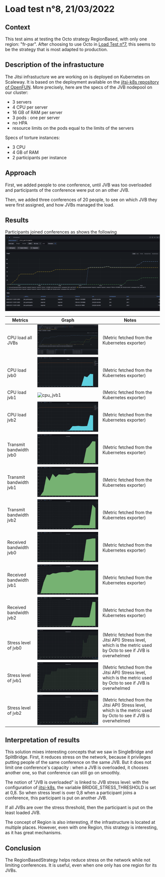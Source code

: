 # Load test n°8, 21/03/2022

## Context 

This test aims at testing the Octo strategy RegionBased, with only one region: "fr-par".
After choosing to use Octo in [Load Test n°7](../2022-03-18-with-without-OCTO/Load-test-2022-03-18-with-without-OCTO.md), this seems to be the strategy that is most adapted to production.

## Description of the infrastucture

The Jitsi infrastucture we are working on is deployed on Kubernetes on Scaleway. It is based on the deployment available on the [jitsi-k8s repository of OpenFUN](https://github.com/openfun/jitsi-k8s/tree/59bdc9c799db3f0decedbb4b6f870f246091d7c8). More precisely, here are the specs of the JVB nodepool on our cluster:
- 3 servers
- 4 CPU per server
- 16 GB of RAM per server
- 3 pods : one per server
- no HPA
- resource limits on the pods equal to the limits of the servers

Specs of torture instances:
- 3 CPU
- 4 GB of RAM
- 2 participants per instance

## Approach

First, we added people to one conference, until JVB was too overloaded and participants of the conference were put on an other JVB.

Then, we added three conferences of 20 people, to see on which JVB they were first assigned, and how JVBs managed the load.

## Results

Participants joined conferences as shows the following
![participants](resources/participants.png)

| Metrics            | Graph                                                   | Notes                                         |
| ------------------ | ------------------------------------------------------- | --------------------------------------------- |
| CPU load all JVBs          | ![cpu_all](resources/cpu_all.png)                       | (Metric fetched from the Kubernetes exporter) |
| CPU load jvb0           | ![cpu_jvb0](resources/cpu_jvb0.png)                       | (Metric fetched from the Kubernetes exporter) |
| CPU load jvb1           | ![cpu_jvb1](resources/cpu_jvb1png)                       | (Metric fetched from the Kubernetes exporter) |
| CPU load jvb2           | ![cpu_jvb2](resources/cpu_jvb2.png)                       | (Metric fetched from the Kubernetes exporter) |
| Transmit bandwidth jvb0 | ![transmit_bw_jvb0](resources/transmit_bw_jvb0.png) | (Metric fetched from the Kubernetes exporter) |
| Transmit bandwidth jvb1 | ![transmit_bw_jvb1](resources/transmit_bw_jvb1.png) | (Metric fetched from the Kubernetes exporter) |
| Transmit bandwidth jvb2 | ![transmit_bw_jvb2](resources/transmit_bw_jvb2.png) | (Metric fetched from the Kubernetes exporter) |
| Received bandwidth jvb0 | ![receive_bw_jvb0](resources/receive_bw_jvb0.png) | (Metric fetched from the Kubernetes exporter) |
| Received bandwidth jvb1 | ![receive_bw_jvb1](resources/receive_bw_jvb1.png) | (Metric fetched from the Kubernetes exporter) |
| Received bandwidth jvb2 | ![receive_bw_jvb2](resources/receive_bw_jvb2.png) | (Metric fetched from the Kubernetes exporter) |
| Stress level of jvb0        | ![stress_level_jvb0](resources/stress_level_jvb0.png)               | (Metric fetched from the Jitsi API) Stress level, which is the metric used by Octo to see if JVB is overwhelmed         |
| Stress level of jvb1        | ![stress_level_jvb1](resources/stress_level_jvb1.png)               | (Metric fetched from the Jitsi API) Stress level, which is the metric used by Octo to see if JVB is overwhelmed         |
| Stress level of jvb2        | ![stress_level_jvb2](resources/stress_level_jvb2.png)               | (Metric fetched from the Jitsi API) Stress level, which is the metric used by Octo to see if JVB is overwhelmed         |

## Interpretation of results

This solution mixes interesting concepts that we saw in SingleBridge and SplitBridge. First, it reduces stress on the network, because it privileges putting people of the same conference on the same JVB. But it does not limit one conference's capacity : when a JVB is overloaded, it chooses another one, so that conference can still go on smoothly.

The notion of "JVB is overloaded" is linked to JVB stress level: with the configuration of [jitsi-k8s](https://github.com/openfun/jitsi-k8s/tree/59bdc9c799db3f0decedbb4b6f870f246091d7c8), the variable BRIDGE_STRESS_THRESHOLD is set at 0,8. So when stress level is over 0,8 when a participant joins a conference, this participant is put on another JVB.

If all JVBs are over the stress threshold, then the participant is put on the least loaded JVB.

The concept of Region is also interesting, if the infrastructure is located at multiple places. However, even with one Region, this strategy is interesting, as it has great mechanisms.

## Conclusion

The RegionBasedStrategy helps reduce stress on the network while not limiting conferences. It is useful, even when one only has one region for its JVBs.
